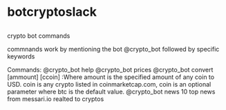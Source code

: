 # botcryptoslack

## 
crypto bot commands

commnands work by mentioning the bot @crypto_bot followed by specific keywords

Commands:
@crypto_bot help 
@crypto_bot prices
@crypto_bot convert [ammount] [ccoin] :Where amount is the specified amount of any coin to USD. coin is any crypto listed in coinmarketcap.com, coin is 
									an optional parameter where btc is the default value.
@crypto_bot news        10 top news from messari.io realted to cryptos




